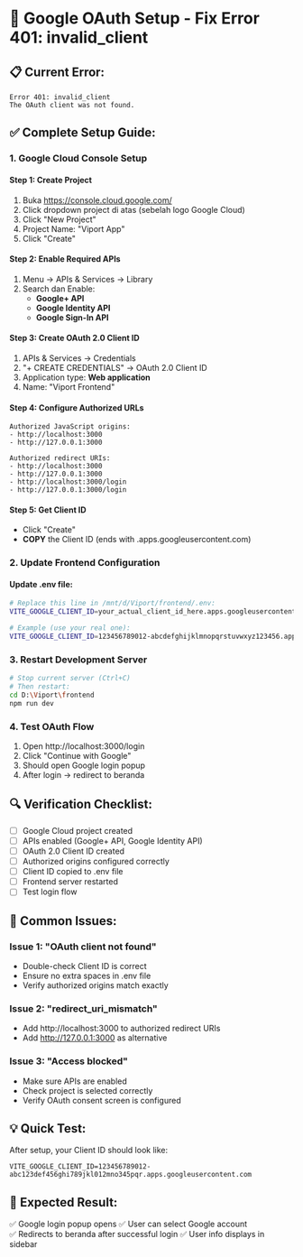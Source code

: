 # 🔧 Google OAuth Setup - Fix Error 401: invalid_client

## 📋 Current Error:
```
Error 401: invalid_client
The OAuth client was not found.
```

## ✅ Complete Setup Guide:

### 1. Google Cloud Console Setup

#### Step 1: Create Project
1. Buka https://console.cloud.google.com/
2. Click dropdown project di atas (sebelah logo Google Cloud)
3. Click "New Project" 
4. Project Name: "Viport App"
5. Click "Create"

#### Step 2: Enable Required APIs
1. Menu → APIs & Services → Library
2. Search dan Enable:
   - **Google+ API**
   - **Google Identity API** 
   - **Google Sign-In API**

#### Step 3: Create OAuth 2.0 Client ID
1. APIs & Services → Credentials
2. "+ CREATE CREDENTIALS" → OAuth 2.0 Client ID
3. Application type: **Web application**
4. Name: "Viport Frontend"

#### Step 4: Configure Authorized URLs
```
Authorized JavaScript origins:
- http://localhost:3000
- http://127.0.0.1:3000

Authorized redirect URIs:
- http://localhost:3000
- http://127.0.0.1:3000
- http://localhost:3000/login
- http://127.0.0.1:3000/login
```

#### Step 5: Get Client ID
- Click "Create"
- **COPY** the Client ID (ends with .apps.googleusercontent.com)

### 2. Update Frontend Configuration

#### Update .env file:
```bash
# Replace this line in /mnt/d/Viport/frontend/.env:
VITE_GOOGLE_CLIENT_ID=your_actual_client_id_here.apps.googleusercontent.com

# Example (use your real one):
VITE_GOOGLE_CLIENT_ID=123456789012-abcdefghijklmnopqrstuvwxyz123456.apps.googleusercontent.com
```

### 3. Restart Development Server

```bash
# Stop current server (Ctrl+C)
# Then restart:
cd D:\Viport\frontend
npm run dev
```

### 4. Test OAuth Flow

1. Open http://localhost:3000/login
2. Click "Continue with Google"
3. Should open Google login popup
4. After login → redirect to beranda

## 🔍 Verification Checklist:

- [ ] Google Cloud project created
- [ ] APIs enabled (Google+ API, Google Identity API)
- [ ] OAuth 2.0 Client ID created
- [ ] Authorized origins configured correctly
- [ ] Client ID copied to .env file
- [ ] Frontend server restarted
- [ ] Test login flow

## 🚨 Common Issues:

### Issue 1: "OAuth client not found"
- Double-check Client ID is correct
- Ensure no extra spaces in .env file
- Verify authorized origins match exactly

### Issue 2: "redirect_uri_mismatch" 
- Add http://localhost:3000 to authorized redirect URIs
- Add http://127.0.0.1:3000 as alternative

### Issue 3: "Access blocked"
- Make sure APIs are enabled
- Check project is selected correctly
- Verify OAuth consent screen is configured

## 💡 Quick Test:

After setup, your Client ID should look like:
```
VITE_GOOGLE_CLIENT_ID=123456789012-abc123def456ghi789jkl012mno345pqr.apps.googleusercontent.com
```

## 🎯 Expected Result:

✅ Google login popup opens
✅ User can select Google account  
✅ Redirects to beranda after successful login
✅ User info displays in sidebar